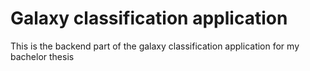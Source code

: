 # Galaxy classification application

This is the backend part of the galaxy classification application for my bachelor thesis